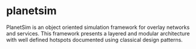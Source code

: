 # planetsim
PlanetSim is an object oriented simulation framework for overlay networks and services. This framework presents a layered and modular architecture with well defined hotspots documented using classical design patterns.
